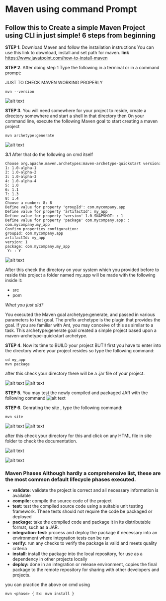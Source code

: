 # Maven using command Prompt
##  Follow this to Create a simple Maven Project using CLI in just simple! 6 steps from beginning
**STEP 1**. Download Maven and follow the installation instructions
You can use this link to download, install and set path for maven.
**link** https://www.javatpoint.com/how-to-install-maven

**STEP 2**. After doing step 1 Type the following in a terminal or in a command prompt: 

JUST TO CHECK MAVEN WORKING PROPERLY
```shell
mvn --version 
```
![alt text](https://github.com/sumyak/Apache-Maven/blob/master/cmd/target/site/images/logos/Screenshot%20(111).png?raw=true)

**STEP 3**. You will need somewhere for your project to reside, create a directory somewhere and start a shell in that directory then On your command line, execute the following Maven goal to start creating a maven project
```shell
mvn archetype:generate
```
![alt text](https://github.com/sumyak/Apache-Maven/blob/master/cmd/target/site/images/logos/1%20(2).png?raw=true)

**3.1** After that do the following on cmd itself
```shell
Choose org.apache.maven.archetypes:maven-archetype-quickstart version:
1: 1.0-alpha-1
2: 1.0-alpha-2
3: 1.0-alpha-3
4: 1.0-alpha-4
5: 1.0
6: 1.1
7: 1.3
8: 1.4
Choose a number: 8: 8
Define value for property 'groupId': com.mycompany.app
Define value for property 'artifactId': my_app
Define value for property 'version' 1.0-SNAPSHOT: : 1
Define value for property 'package' com.mycompany.app: : com.mycompany.my_app
Confirm properties configuration:
groupId: com.mycompany.app
artifactId: my_app
version: 1
package: com.mycompany.my_app
 Y: : Y
 ```
 ![alt text](https://github.com/sumyak/Apache-Maven/blob/master/cmd/target/site/images/logos/2%20(2).png?raw=true)
 
 After this check the directory on your system which you provided before to reside this project a folder named my_app
 will be made with the following inside it:
 * src
 * pom
 
 *What you just did?* 
 
You executed the Maven goal archetype:generate, and passed in various parameters to that goal. The prefix archetype is the plugin that provides the goal. If you are familiar with Ant, you may conceive of this as similar to a task. This archetype:generate goal created a simple project based upon a maven-archetype-quickstart archetype.

**STEP 4**. Now its time to BUILD your project  BUT!! first you have to enter into the directory where your project resides so type the following command:
```shell
cd my_app
mvn package
```
after this check your directory there will be a .jar file of your project.

![alt text](https://github.com/sumyak/Apache-Maven/blob/master/cmd/target/site/images/logos/3%20(2).png?raw=true)
![alt text](https://github.com/sumyak/Apache-Maven/blob/master/cmd/target/site/images/logos/4%20(2).png?raw=true)

**STEP 5**. You may test the newly compiled and packaged JAR with the following command
![alt text](https://github.com/sumyak/Apache-Maven/blob/master/cmd/target/site/images/logos/5%20(2).png?raw=true)

**STEP 6**. Genrating the site , type the following command:
```
mvn site
```
![alt text](https://github.com/sumyak/Apache-Maven/blob/master/cmd/target/site/images/logos/6%20(2).png?raw=true)
![alt text](https://github.com/sumyak/Apache-Maven/blob/master/cmd/target/site/images/logos/7%20(2).png?raw=true)

after this check your directory for this and click on any HTML file in site folder to check the documentation.

![alt text](https://github.com/sumyak/Apache-Maven/blob/master/cmd/target/site/images/logos/8%20(2).png?raw=true)

![alt text](https://github.com/sumyak/Apache-Maven/blob/master/cmd/target/site/images/logos/9%20(2).png?raw=true)


### Maven Phases Although hardly a comprehensive list, these are the most common default lifecycle phases executed. 
*  **validate:** validate the project is correct and all necessary information is available
*  **compile:** compile the source code of the project 
*  **test:** test the compiled source code using a suitable unit testing framework. These tests should not require the code be packaged or deployed
*  **package:** take the compiled code and package it in its distributable format, such as a JAR.
*  **integration-test:** process and deploy the package if necessary into an environment where integration tests can be run 
*  **verify:** run any checks to verify the package is valid and meets quality criteria
*  **install:** install the package into the local repository, for use as a dependency in other projects locally
*  **deploy:** done in an integration or release environment, copies the final package to the remote repository for sharing with other developers and projects. 

you can practice the above on cmd using
```
mvn <phase> { Ex: mvn install }
```


 






